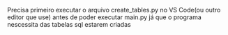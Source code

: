 Precisa primeiro executar o arquivo create_tables.py no VS Code(ou outro editor que use) antes de poder executar main.py já que o programa nescessita das tabelas sql estarem criadas
